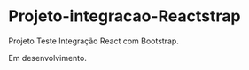 # Projeto-integracao-Reactstrap
Projeto  Teste Integração React com  Bootstrap.

Em desenvolvimento.
